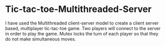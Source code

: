 # Tic-tac-toe-Multithreaded-Server
I have used the Multithreaded client-server model to create a client server based, multiplayer tic-tac-toe game. Two players will connect to the server in order to play the game. Mutex locks the turn of each player so that they do not make simultaneous moves. 
